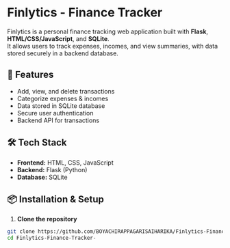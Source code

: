
# Finlytics - Finance Tracker

Finlytics is a personal finance tracking web application built with **Flask**, **HTML/CSS/JavaScript**, and **SQLite**.  
It allows users to track expenses, incomes, and view summaries, with data stored securely in a backend database.

## 🚀 Features
- Add, view, and delete transactions
- Categorize expenses & incomes
- Data stored in SQLite database
- Secure user authentication
- Backend API for transactions

## 🛠 Tech Stack
- **Frontend:** HTML, CSS, JavaScript
- **Backend:** Flask (Python)
- **Database:** SQLite

## 📦 Installation & Setup

1. **Clone the repository**
```bash
git clone https://github.com/BOYACHIRAPPAGARISAIHARIKA/Finlytics-Finance-Tracker-.git
cd Finlytics-Finance-Tracker-
